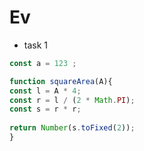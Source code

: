 # Ev
* task 1 
```javascript
const a = 123 ; 
```

```javascript
function squareArea(A){
const l = A * 4; 
const r = l / (2 * Math.PI); 
const s = r * r;
 
return Number(s.toFixed(2));
}
```


